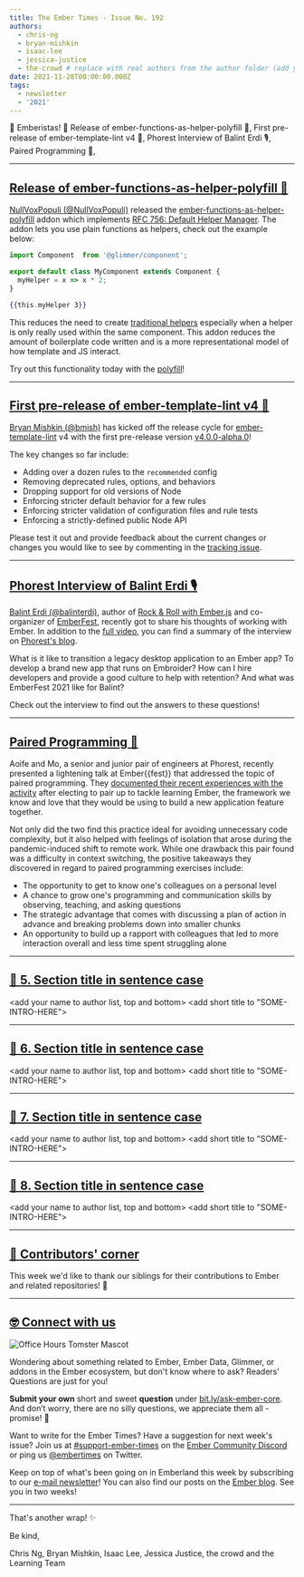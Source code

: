 ```yaml
---
title: The Ember Times - Issue No. 192
authors:
  - chris-ng
  - bryan-mishkin
  - isaac-lee
  - jessica-justice
  - the-crowd # replace with real authors from the author folder (add yourself if you're not there)
date: 2021-11-28T00:00:00.000Z
tags:
  - newsletter
  - '2021'
---
```


👋 Emberistas! 🐹
Release of ember-functions-as-helper-polyfill 🎉,
First pre-release of ember-template-lint v4 🧹,
Phorest Interview of Balint Erdi 🎙️,
Paired Programming 👭,

<SOME-INTRO-HERE-TO-KEEP-THEM-SUBSCRIBERS-READING>

---

## [Release of ember-functions-as-helper-polyfill 🎉](https://twitter.com/nullvoxpopuli/status/1460052313624784899)

[NullVoxPopuli (@NullVoxPopuli)](https://github.com/NullVoxPopuli) released the [ember-functions-as-helper-polyfill](https://github.com/NullVoxPopuli/ember-functions-as-helper-polyfill) addon which implements [RFC 756: Default Helper Manager](https://github.com/emberjs/rfcs/pull/756). The addon lets you use plain functions as helpers, check out the example below:

```javascript
import Component  from '@glimmer/component';

export default class MyComponent extends Component {
  myHelper = x => x * 2;
}
```

```handlebars
{{this.myHelper 3}}
```

This reduces the need to create [traditional helpers](https://guides.emberjs.com/release/components/helper-functions/) especially when a helper is only really used within the same component. This addon reduces the amount of boilerplate code written and is a more representational model of how template and JS interact.

Try out this functionality today with the [polyfill](https://github.com/NullVoxPopuli/ember-functions-as-helper-polyfill)!

---

## [First pre-release of ember-template-lint v4 🧹](https://github.com/ember-template-lint/ember-template-lint/releases/tag/v4.0.0-alpha.0)

[Bryan Mishkin (@bmish)](https://github.com/bmish) has kicked off the release cycle for [ember-template-lint](https://github.com/ember-template-lint/ember-template-lint) v4 with the first pre-release version [v4.0.0-alpha.0](https://github.com/ember-template-lint/ember-template-lint/releases/tag/v4.0.0-alpha.0)!

The key changes so far include:

* Adding over a dozen rules to the `recommended` config
* Removing deprecated rules, options, and behaviors
* Dropping support for old versions of Node
* Enforcing stricter default behavior for a few rules
* Enforcing stricter validation of configuration files and rule tests
* Enforcing a strictly-defined public Node API

Please test it out and provide feedback about the current changes or changes you would like to see by commenting in the [tracking issue](https://github.com/ember-template-lint/ember-template-lint/issues/1908).

---

## [Phorest Interview of Balint Erdi 🎙️](https://nothingventured.rocks/ember-phorest-with-balint-erdi-7e90126975ee)

[Balint Erdi (@balinterdi)](https://github.com/balinterdi), author of [Rock & Roll with Ember.js](https://balinterdi.com/rock-and-roll-with-emberjs/) and co-organizer of [EmberFest](https://emberfest.eu/), recently got to share his thoughts of working with Ember. In addition to the [full video](https://www.youtube.com/watch?v=BQ46w3PGw7s), you can find a summary of the interview on [Phorest's blog](https://nothingventured.rocks/ember-phorest-with-balint-erdi-7e90126975ee).

What is it like to transition a legacy desktop application to an Ember app? To develop a brand new app that runs on Embroider? How can I hire developers and provide a good culture to help with retention? And what was EmberFest 2021 like for Balint?

Check out the interview to find out the answers to these questions!

---

## [Paired Programming 👭](https://nothingventured.rocks/the-perfect-pair-8d72db3d8a8b)

Aoife and Mo, a senior and junior pair of engineers at Phorest, recently presented a lightening talk at Ember{{fest}} that addressed the topic of paired programming. They [documented their recent experiences with the activity](https://nothingventured.rocks/the-perfect-pair-8d72db3d8a8b) after electing to pair up to tackle learning Ember, the framework we know and love that they would be using to build a new application feature together. 

Not only did the two find this practice ideal for avoiding unnecessary code complexity, but it also helped with feelings of isolation that arose during the pandemic-induced shift to remote work. While one drawback this pair found was a difficulty in context switching, the positive takeaways they discovered in regard to paired programming exercises include:

* The opportunity to get to know one's colleagues on a personal level
* A chance to grow one's programming and communication skills by observing, teaching, and asking questions
* The strategic advantage that comes with discussing a plan of action in advance and breaking problems down into smaller chunks
* An opportunity to build up a rapport with colleagues that led to more interaction overall and less time spent struggling alone

---

## [🐹 5. Section title in sentence case](section-url)

<change section title emoji>
<consider adding some bold to your paragraph>
<add the contributor in the post in format "FirstName LastName (@githubUserName)" linked to their GitHub account>
<please include link to external article/repo/etc in paragraph / body text, not just header title above>

<add your name to author list, top and bottom>
<add short title to "SOME-INTRO-HERE">

---

## [🐹 6. Section title in sentence case](section-url)

<change section title emoji>
<consider adding some bold to your paragraph>
<add the contributor in the post in format "FirstName LastName (@githubUserName)" linked to their GitHub account>
<please include link to external article/repo/etc in paragraph / body text, not just header title above>

<add your name to author list, top and bottom>
<add short title to "SOME-INTRO-HERE">

---

## [🐹 7. Section title in sentence case](section-url)

<change section title emoji>
<consider adding some bold to your paragraph>
<add the contributor in the post in format "FirstName LastName (@githubUserName)" linked to their GitHub account>
<please include link to external article/repo/etc in paragraph / body text, not just header title above>

<add your name to author list, top and bottom>
<add short title to "SOME-INTRO-HERE">

---

## [🐹 8. Section title in sentence case](section-url)

<change section title emoji>
<consider adding some bold to your paragraph>
<add the contributor in the post in format "FirstName LastName (@githubUserName)" linked to their GitHub account>
<please include link to external article/repo/etc in paragraph / body text, not just header title above>

<add your name to author list, top and bottom>
<add short title to "SOME-INTRO-HERE">

---

## [👏 Contributors' corner](https://guides.emberjs.com/release/contributing/repositories/)

<p>This week we'd like to thank our siblings for their contributions to Ember and related repositories! 💖</p>

---

## [🤓 Connect with us](https://docs.google.com/forms/d/e/1FAIpQLScqu7Lw_9cIkRtAiXKitgkAo4xX_pV1pdCfMJgIr6Py1V-9Og/viewform)

<div class="blog-row">
  <img class="float-right small transparent padded" alt="Office Hours Tomster Mascot" title="Readers' Questions" src="/images/tomsters/officehours.png" />

  <p>Wondering about something related to Ember, Ember Data, Glimmer, or addons in the Ember ecosystem, but don't know where to ask? Readers’ Questions are just for you!</p>

  <p><strong>Submit your own</strong> short and sweet <strong>question</strong> under <a href="https://bit.ly/ask-ember-core" target="rq">bit.ly/ask-ember-core</a>. And don’t worry, there are no silly questions, we appreciate them all - promise! 🤞</p>

  <p>Want to write for the Ember Times? Have a suggestion for next week's issue? Join us at <a href="https://discordapp.com/channels/480462759797063690/485450546887786506">#support-ember-times</a> on the <a href="https://discord.gg/emberjs">Ember Community Discord</a> or ping us <a href="https://twitter.com/embertimes">@embertimes</a> on Twitter.</p>

  <p>Keep on top of what's been going on in Emberland this week by subscribing to our <a href="https://embertimes.substack.com/">e-mail newsletter</a>! You can also find our posts on the <a href="https://blog.emberjs.com/tag/newsletter">Ember blog</a>. See you in two weeks!</p>
</div>

---

That's another wrap! ✨

Be kind,

Chris Ng, Bryan Mishkin, Isaac Lee, Jessica Justice, the crowd and the Learning Team
